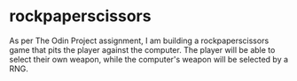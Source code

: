 # rockpaperscissors
As per The Odin Project assignment, I am building a
rockpaperscissors game that pits the player against
the computer. The player will be able to select their
own weapon, while the computer's weapon will be selected
by a RNG.